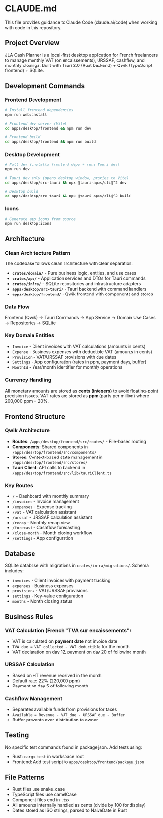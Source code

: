 # CLAUDE.md

This file provides guidance to Claude Code (claude.ai/code) when working with code in this repository.

## Project Overview

JLA Cash Planner is a local-first desktop application for French freelancers to manage monthly VAT (on encaissements), URSSAF, cashflow, and monthly closings. Built with Tauri 2.0 (Rust backend) + Qwik (TypeScript frontend) + SQLite.

## Development Commands

### Frontend Development
```bash
# Install frontend dependencies
npm run web:install

# Frontend dev server (Vite)
cd apps/desktop/frontend && npm run dev

# Frontend build
cd apps/desktop/frontend && npm run build
```

### Desktop Development
```bash
# Full dev (installs frontend deps + runs Tauri dev)
npm run dev

# Tauri dev only (opens desktop window, proxies to Vite)
cd apps/desktop/src-tauri && npx @tauri-apps/cli@^2 dev

# Desktop build
cd apps/desktop/src-tauri && npx @tauri-apps/cli@^2 build
```

### Icons
```bash
# Generate app icons from source
npm run desktop:icons
```

## Architecture

### Clean Architecture Pattern
The codebase follows clean architecture with clear separation:

- **`crates/domain/`** - Pure business logic, entities, and use cases
- **`crates/app/`** - Application services and DTOs for Tauri commands  
- **`crates/infra/`** - SQLite repositories and infrastructure adapters
- **`apps/desktop/src-tauri/`** - Tauri backend with command handlers
- **`apps/desktop/frontend/`** - Qwik frontend with components and stores

### Data Flow
Frontend (Qwik) → Tauri Commands → App Service → Domain Use Cases → Repositories → SQLite

### Key Domain Entities
- `Invoice` - Client invoices with VAT calculations (amounts in cents)
- `Expense` - Business expenses with deductible VAT (amounts in cents)  
- `Provision` - VAT/URSSAF provisions with due dates
- `Settings` - App configuration (rates in ppm, payment days, buffer)
- `MonthId` - Year/month identifier for monthly operations

### Currency Handling
All monetary amounts are stored as **cents (integers)** to avoid floating-point precision issues. VAT rates are stored as **ppm** (parts per million) where 200,000 ppm = 20%.

## Frontend Structure

### Qwik Architecture
- **Routes**: `/apps/desktop/frontend/src/routes/` - File-based routing
- **Components**: Shared components in `/apps/desktop/frontend/src/components/`
- **Stores**: Context-based state management in `/apps/desktop/frontend/src/stores/`
- **Tauri Client**: API calls to backend in `/apps/desktop/frontend/src/lib/tauriClient.ts`

### Key Routes
- `/` - Dashboard with monthly summary
- `/invoices` - Invoice management
- `/expenses` - Expense tracking
- `/vat` - VAT calculation assistant
- `/urssaf` - URSSAF calculation assistant
- `/recap` - Monthly recap view
- `/forecast` - Cashflow forecasting
- `/close-month` - Month closing workflow
- `/settings` - App configuration

## Database

SQLite database with migrations in `crates/infra/migrations/`. Schema includes:
- `invoices` - Client invoices with payment tracking
- `expenses` - Business expenses  
- `provisions` - VAT/URSSAF provisions
- `settings` - Key-value configuration
- `months` - Month closing status

## Business Rules

### VAT Calculation (French "TVA sur encaissements")
- VAT is calculated on **payment date** not invoice date
- `TVA_due = VAT_collected - VAT_deductible` for the month
- VAT declaration on day 12, payment on day 20 of following month

### URSSAF Calculation  
- Based on HT revenue received in the month
- Default rate: 22% (220,000 ppm)
- Payment on day 5 of following month

### Cashflow Management
- Separates available funds from provisions for taxes
- `Available = Revenue - VAT_due - URSSAF_due - Buffer`
- Buffer prevents over-distribution to owner

## Testing

No specific test commands found in package.json. Add tests using:
- Rust: `cargo test` in workspace root
- Frontend: Add test script to `apps/desktop/frontend/package.json`

## File Patterns

- Rust files use snake_case
- TypeScript files use camelCase  
- Component files end in `.tsx`
- All amounts internally handled as cents (divide by 100 for display)
- Dates stored as ISO strings, parsed to NaiveDate in Rust